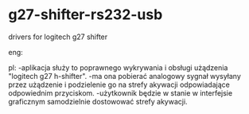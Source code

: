 # g27-shifter-rs232-usb
drivers for logitech g27 shifter



eng:


pl:
-aplikacja służy to poprawnego wykrywania i obsługi użądzenia "logitech g27 h-shifter".
-ma ona pobierać analogowy sygnał wysyłany przez użądzenie i podzielenie go na strefy akywacji odpowiadające odpowiednim przyciskom.
-użytkownik będzie w stanie w interfejsie graficznym samodzielnie dostowować strefy akywacji.